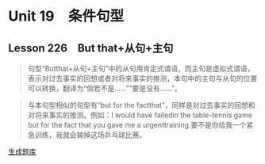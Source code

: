 ﻿ # Unit 19　条件句型
 ## Lesson 226　But that+从句+主句
 
> 句型“Butthat+从句+主句”中的从句用肯定式谓语，而主句是虚拟式谓语，表示对过去事实的回想或者对将来事实的推测，本句中的主句与从句的位置可以转换，翻译为“倘若不是……”“要是没有……”。

> 与本句型相似的句型有“but for the factthat”，同样是对过去事实的回想和对将来事实的推测。例如：I would have failedin the table-tennis game but for the fact that you gave me a urgenttraining.要不是你给我一个紧急训练，我就会输掉这场乒乓球比赛。


 [生成题库](./sentence/f226.json)